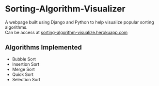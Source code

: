 # Sorting-Algorithm-Visualizer
A webpage built using Django and Python to help visualize popular sorting algorithms.  
Can be access at [sorting-algorithm-visualize.herokuapp.com](sorting-algorithm-visualize.herokuapp.com/)

## Algorithms Implemented
- Bubble Sort
- Insertion Sort
- Merge Sort
- Quick Sort
- Selection Sort

